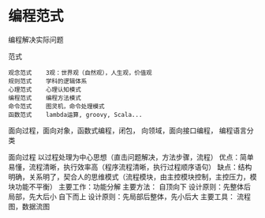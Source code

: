 # 编程范式

编程解决实际问题

范式

    观念范式    3观：世界观（自然观），人生观，价值观
    规则范式    学科的逻辑体系
    心理范式    心理认知模式
    编程范式    编程方法模式
    命令范式    图灵机，命令处理模式
    函数范式    lambda运算, groovy, Scala...

面向过程，面向对象，函数式编程，闭包，
向领域，面向接口编程，
编程语言分类

面向过程
    以过程处理为中心思想（直击问题解决，方法步骤，流程）
    优点：简单易懂，流程清晰，执行效率高（程序流程清晰，执行过程顺序语句）
    缺点：结构明确，关系明了，契合人的思维模式（流程模块，由主控模块控制，主控压力，模块功能不平衡）
    主要工作：功能分解
    主要方法：
        自顶向下
            设计原则：先整体后局部，先大后小
        自下而上
            设计原则：先局部后整体，先小后大
    主要工具：
        流程图，数据流图
    